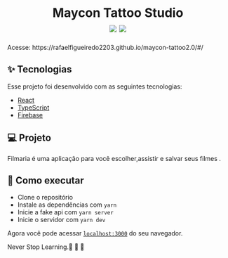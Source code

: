 <h1 align="center" >
 Maycon Tattoo Studio



<br>




  <img src="https://user-images.githubusercontent.com/60237326/136127926-47f979c7-04a7-42a7-960c-ba5b06b15954.png"/>
  <img border-radius="5px" src="https://user-images.githubusercontent.com/60237326/136128105-7efc492f-f828-4b5d-9202-e5f0a36e8173.png"/>


  
  
  </h1>
 Acesse: https://rafaelfigueiredo2203.github.io/maycon-tattoo2.0/#/




## ✨ Tecnologias

Esse projeto foi desenvolvido com as seguintes tecnologias:

- [React](https://reactjs.org)
- [TypeScript](https://www.typescriptlang.org/)
- [Firebase](https://firebase.google.com/docs)


## 💻 Projeto

Filmaria é uma aplicação  para você escolher,assistir e salvar seus filmes .



## 🚀 Como executar

- Clone o repositório
- Instale as dependências com `yarn`
- Inicie a fake api com `yarn server`
- Inicie o servidor com `yarn dev`

Agora você pode acessar [`localhost:3000`](http://localhost:3000) do seu navegador.

Never Stop Learning.🚀 🚀 🚀 
